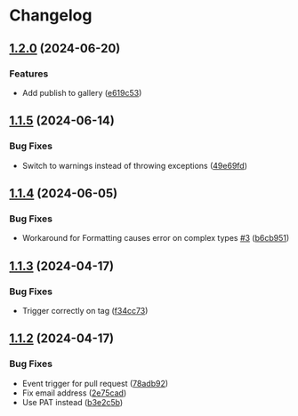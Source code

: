 # Changelog

## [1.2.0](https://github.com/goodworkaround/EntraIDInboundProvisioningHelper/compare/v1.1.5...v1.2.0) (2024-06-20)


### Features

* Add publish to gallery ([e619c53](https://github.com/goodworkaround/EntraIDInboundProvisioningHelper/commit/e619c53d8020881386f418e5d11c832d08345f16))

## [1.1.5](https://github.com/goodworkaround/EntraIDInboundProvisioningHelper/compare/v1.1.4...v1.1.5) (2024-06-14)


### Bug Fixes

* Switch to warnings instead of throwing exceptions ([49e69fd](https://github.com/goodworkaround/EntraIDInboundProvisioningHelper/commit/49e69fdf15ef3d2e6d76a23f5a0a58f075aaa511))

## [1.1.4](https://github.com/goodworkaround/EntraIDInboundProvisioningHelper/compare/v1.1.3...v1.1.4) (2024-06-05)


### Bug Fixes

* Workaround for Formatting causes error on complex types [#3](https://github.com/goodworkaround/EntraIDInboundProvisioningHelper/issues/3) ([b6cb951](https://github.com/goodworkaround/EntraIDInboundProvisioningHelper/commit/b6cb95103efca0312019148cb010eb8961ca6106))

## [1.1.3](https://github.com/goodworkaround/EntraIDInboundProvisioningHelper/compare/v1.1.2...v1.1.3) (2024-04-17)


### Bug Fixes

* Trigger correctly on tag ([f34cc73](https://github.com/goodworkaround/EntraIDInboundProvisioningHelper/commit/f34cc73809d4b492c0abe21d624736ebec6a61f7))

## [1.1.2](https://github.com/goodworkaround/EntraIDInboundProvisioningHelper/compare/1.1.1...v1.1.2) (2024-04-17)


### Bug Fixes

* Event trigger for pull request ([78adb92](https://github.com/goodworkaround/EntraIDInboundProvisioningHelper/commit/78adb92b38127abe49d4669165377577f3b817ab))
* Fix email address ([2e75cad](https://github.com/goodworkaround/EntraIDInboundProvisioningHelper/commit/2e75cad264116a30903311da57c6a48e72f6e87e))
* Use PAT instead ([b3e2c5b](https://github.com/goodworkaround/EntraIDInboundProvisioningHelper/commit/b3e2c5b4e8c74021e48c82b1e882f1266ae2f0b5))
